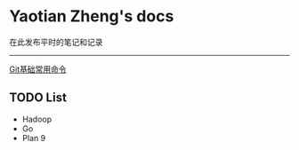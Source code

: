 Yaotian Zheng's docs
===

在此发布平时的笔记和记录
****

[Git基础常用命令](https://github.com/yaotian/doc/blob/master/git.md)


TODO List
----
- Hadoop
- Go
- Plan 9